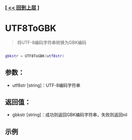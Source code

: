 ### [[ << 回到上层 ]](index.md)

# UTF8ToGBK

> 将UTF-8编码字符串转换为GBK编码

```lua

gbkstr = UTF8ToGBK(utf8str)

```

## 参数：

+ utf8str [string]：UTF-8编码字符串

## 返回值：

+ gbkstr [string]：成功则返回GBK编码字符串，失败则返回nil

## 示例

```lua

```